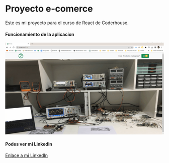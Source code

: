 # Proyecto e-comerce

Este es mi proyecto para el curso de React de Coderhouse.

#### Funcionamiento de la aplicacion

![Funcionamiento de la app](/src/assets/ecomerce.gif)

#### Podes ver mi LinkedIn

[Enlace a mi LinkedIn](https://www.linkedin.com/in/juan-pablo-calabro-93b2a6132/?originalSubdomain=ar)
